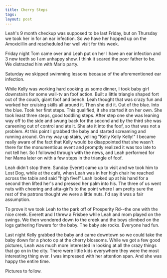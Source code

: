 ```yaml
---
title: Cherry Steps
tags: 
layout: post
---
```

Leah's 9 month checkup was supposed to be last Friday, but on Thursday we took her in for an ear infection.  So we have her hopped up on the Amoxicillin and rescheduled her well visit for this week.



Friday night Tom came over and Leah put on her I have an ear infection and 3 new teeth so I am unhappy show.  I think it scared the poor father to be. We distracted him with Mario party.



Saturday we skipped swimming lessons because of the aforementioned ear infection.



While Kelly was working hard cooking us some dinner, I took baby girl downstairs for some wall-tv an foof action.  Built a little triangle shaped fort out of the couch, giant foof and bench. Leah thought that was crazy fun and worked her cruising skills all around it.  Then she did it.  Out of the blue.  Into the blue.  Took her first steps.  This qualified, it she started it on her own.  She took least three steps, good toddling steps.  After step one she was leaning way off to the side and swung back for the second and by the third she was careening out of control and ate it.  She ate it into the foof, so that was not a problem. At this point I grabbed the baby and started screaming and running around.  On my way up stairs, yelling "Kelly Kelly Kelly!" I became really aware of the fact that Kelly would be disappointed that she wasn't there for the monumentious  event and promptly realized it was too late to not tell her.  So I followed through with the news, and Leah performed for her Mama later on with a few steps in the triangle of foof.



Leah didn't stop there.  Sunday Everett came up to visit and we took him to Lost Dog, while at the café, when Leah was in her high chair he  reached across the table and said "high five!" Leah looked up at his hand for a second then lifted her's and pressed her palm into his.  The three of us went nuts with cheering and atta-girl's to the point where I am pretty sure the rest of the patrons thought we were a little nuts.  I'd say it was a fair assumption.



To prove it we took Leah to the park off of Prosperity Rd--the one with the nice creek. Everett and I threw a Frisbee while Leah and mom played on the swings.  We then wondered down to the creek and the boys climbed on the logs gathering flowers for the baby.  The baby ate rocks.  Everyone had fun.



Last night Kelly grabbed the baby and came downtown so we could take the baby down for a photo op at the cherry blossoms.  While we got a few good pictures, Leah was much more interested in looking at all the crazy things that go on in the city.  There were little kids everywhere they were the most interesting thing ever. I was impressed with her attention span.  And she was happy the entire time.  



Pictures to follow.
